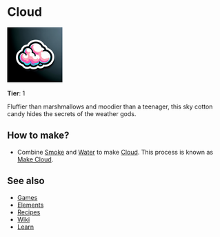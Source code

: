# Cloud

![](../images/item.cloud.png)

**Tier**: 1

Fluffier than marshmallows and moodier than a teenager, this sky cotton candy hides the secrets of the weather gods.

## How to make?

* Combine [Smoke](/wiki/elements/smoke) and [Water](/wiki/elements/water) to make [Cloud](/wiki/elements/cloud). This process is known as [Make Cloud](/wiki/recipes/make-cloud).

## See also

* [Games](/wiki/games)
* [Elements](/wiki/elements)
* [Recipes](/wiki/recipes)
* [Wiki](/wiki/index)
* [Learn](/learn/index)